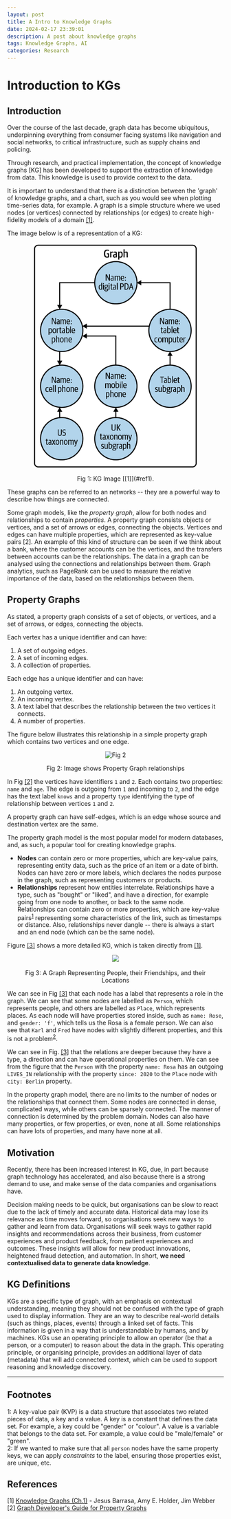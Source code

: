 ```yaml
---
layout: post
title: A Intro to Knowledge Graphs
date: 2024-02-17 23:39:01
description: A post about knowledge graphs
tags: Knowledge Graphs, AI
categories: Research
---
```


# Introduction to KGs
## Introduction
Over the course of the last decade, graph data has become ubiquitous, underpinning everything from consumer facing systems like navigation and social networks, to critical infrastructure, such as supply chains and policing. 

Through research, and practical implementation, the concept of knowledge graphs [KG] has been developed to support the extraction of knowledge from data. This knowledge is used to provide context to the data.

It is important to understand that there is a distinction between the 'graph' of knowledge graphs, and a chart, such as you would see when plotting time-series data, for example. A graph is a simple structure where we used nodes (or vertices) connected by relationships (or edges) to create high-fidelity models of a domain [[1]](#ref1).

The image below is of a representation of a KG:


<figure>
  <p align="center">
    <img src="/assets/img/simple_kg.png" alt="Fig 1: KG Image">
  </p>
  <p align="center"><a name="fig1">Fig 1:</a> KG Image [[1]](#ref1).</p>
</figure>

These graphs can be referred to an networks -- they are a powerful way to describe how things are connected. 

Some graph models, like the _property graph_, allow for both nodes and relationships to contain _properties_. A property graph consists objects or vertices, and a set of arrows or edges, connecting the objects. Vertices and edges can have multiple properties, which are represented as key-value pairs <a name="ref2">[2]</a>. An example of this kind of structure can be seen if we think about a bank, where the customer accounts can be the vertices, and the transfers between accounts can be the relationships. The data in a graph can be analysed using the connections and relationships between them. Graph analytics, such as PageRank can be used to measure the relative importance of the data, based on the relationships between them.

## Property Graphs
As stated, a property graph consists of a set of objects, or vertices, and a set of arrows, or edges, connecting the objects.

Each vertex has a unique identifier and can have:
1. A set of outgoing edges.
2. A set of incoming edges.
3. A collection of properties.

Each edge has a unique identifier and can have:
1. An outgoing vertex.
2. An incoming vertex.
3. A text label that describes the relationship between the two vertices it connects.
4. A number of properties.

The figure below illustrates this relationship in a simple property graph which contains two vertices and one edge. 

<figure>
    <p align="center">
        <img src="C:\Users\B00830189\OneDrive - Ulster University\Projects\ofithcheallaigh.github.io\assets\img\property_graph_relationship.png" alt="Fig 2" width="500" height="200">
    </p>
    <p align="center"><a name="fig2">Fig 2:</a> Image shows Property Graph relationships</p> 
</figure>

In Fig [[2]](#fig2) the vertices have identifiers `1` and `2`. Each contains two properties: `name` and `age`. The edge is outgoing from `1` and incoming to `2`, and the edge has the text label `knows` and a property `type` identifying the type of relationship between vertices `1` and `2`.

A property graph can have self-edges, which is an edge whose source and destination vertex are the same. 

The property graph model is the most popular model for modern databases, and, as such, a popular tool for creating knowledge graphs. 

- **Nodes** can contain zero or more properties, which are key-value pairs, representing entity data, such as the price of an item or a date of birth. Nodes can have zero or more labels, which declares the nodes purpose in the graph, such as representing customers or products. 
- **Relationships** represent how entities interrelate. Relationships have a type, such as "bought" or "liked", and have a direction, for example going from one node to another, or back to the same node. Relationships can contain zero or more properties, which are key-value pairs<sup>[1](#myfootnote1)</sup> representing some characteristics of the link, such as timestamps or distance. Also, relationships never dangle -- there is always a start and an end node (which can be the same node).

Figure [[3]](#fig3) shows a more detailed KG, which is taken directly from [[1]](#ref1).

<figure>
    <p align="center">
        <img src="/assests/img/larger_graph.png">
    </p>
    <p align="center"><a name="fig3">Fig 3:</a> A Graph Representing People, their Friendships, and their Locations</p>
</figure>


We can see in Fig [[3]](#fig3) that each node has a label that represents a role in the graph. We can see that some nodes are labelled as `Person`, which represents people,  and others are labelled as `Place`, which represents places. As each node will have properties stored inside, such as `name: Rose`, and `gender: 'f'`, which tells us the Rosa is a female person. We can also see that `Karl` and `Fred` have nodes with slightly different properties, and this is not a problem<sup>[2](#myfootnote2)</sup>.

We can see in Fig. [[3]](#fig3) that the relations are deeper because they have a type, a direction and can have operational properties on them. We can see from the figure that the `Person` with the property `name: Rosa` has an outgoing `LIVES_IN` relationship with the property `since: 2020` to the `Place` node with `city: Berlin` property.

In the property graph model, there are no limits to the number of nodes or the relationships that connect them. Some nodes are connected in dense, complicated ways, while others can be sparsely connected. The manner of connection is determined by the problem domain. Nodes can also have many properties, or few properties, or even, none at all. Some relationships can have lots of properties, and many have none at all.

## Motivation
Recently, there has been increased interest in KG, due, in part because graph technology has accelerated, and also because there is a strong demand to use, and make sense of the data companies and organisations have. 

Decision making needs to be quick, but organisations can be slow to react due to the lack of timely and accurate data. Historical data may lose its relevance as time moves forward, so organisations seek new ways to gather and learn from data. Organisations will seek ways to gather rapid insights and recommendations across their business, from customer experiences and product feedback, from patient experiences and outcomes. These insights will allow for new product innovations, heightened fraud detection, and automation. In short, **we need contextualised data to generate data knowledge**.       

## KG Definitions     
KGs are a specific type of graph, with an emphasis on contextual understanding, meaning they should not be confused with the type of graph used to display information. They are an way to describe real-world details (such as things, places, events) through a linked set of facts. This information is given in a way that is understandable by humans, and by machines. KGs use an operating principle to allow an operator (be that a person, or a computer) to reason about the data in the graph. This operating principle, or organising principle, provides an additional layer of data (metadata) that will add connected context, which can be used to support reasoning and knowledge discovery.  


--------------------------
## Footnotes
<a name="myfootnote1">1</a>: A key-value pair (KVP) is a data structure that associates two related pieces of data, a key and a value. A key is a constant that defines the data set. For example, a key could be "gender" or "colour". A value is a variable that belongs to the data set. For example, a value could be "male/female" or "green".      
<a name="myfootnote2">2</a>: If we wanted to make sure that all `person` nodes have the same property keys, we can apply *constraints* to the label, ensuring those properties exist, are unique, etc.

## References
<a name ="ref1">[1]</a> [Knowledge Graphs (Ch.1)](https://learning.oreilly.com/library/view/knowledge-graphs/9781098104863/ch01.html) - Jesus Barrasa, Amy E. Holder, Jim Webber    
<a name="ref2">[2]</a> [Graph Developer's Guide for Property Graphs](https://docs.oracle.com/en/database/oracle/property-graph/24.4/spgdg/introduction-property-graphs.html)